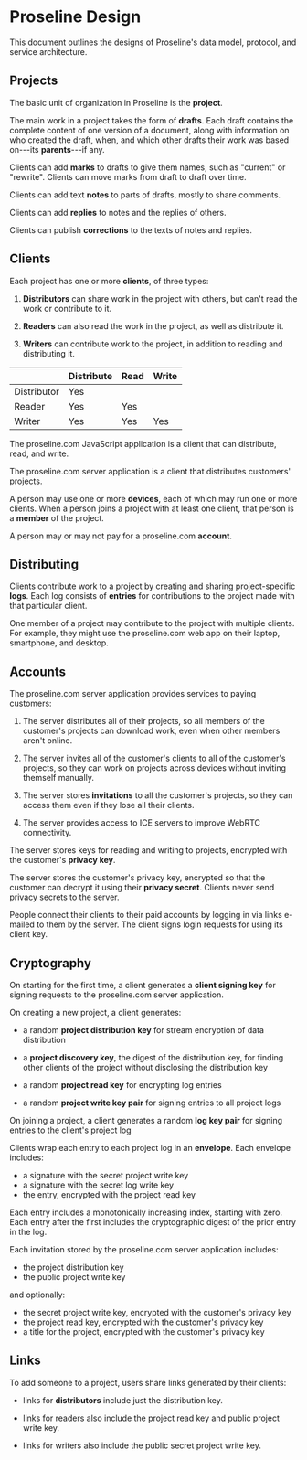 # Proseline Design

This document outlines the designs of Proseline's data model, protocol, and service architecture.

## Projects

The basic unit of organization in Proseline is the **project**.

The main work in a project takes the form of **drafts**.  Each draft contains the complete content of one version of a document, along with information on who created the draft, when, and which other drafts their work was based on---its **parents**---if any.

Clients can add **marks** to drafts to give them names, such as "current" or "rewrite".  Clients can move marks from draft to draft over time.

Clients can add text **notes** to parts of drafts, mostly to share comments.

Clients can add **replies** to notes and the replies of others.

Clients can publish **corrections** to the texts of notes and replies.

## Clients

Each project has one or more **clients**, of three types:

1.  **Distributors** can share work in the project with others, but can't read the work or contribute to it.

2.  **Readers** can also read the work in the project, as well as distribute it.

3.  **Writers** can contribute work to the project, in addition to reading and distributing it. 

|             | Distribute | Read | Write |
|-------------|------------|------|-------|
| Distributor | Yes        |      |       |
| Reader      | Yes        | Yes  |       |
| Writer      | Yes        | Yes  | Yes   |

The proseline.com JavaScript application is a client that can distribute, read, and write.

The proseline.com server application is a client that distributes customers' projects.

A person may use one or more **devices**, each of which may run one or more clients.  When a person joins a project with at least one client, that person is a **member** of the project.

A person may or may not pay for a proseline.com **account**.

## Distributing

Clients contribute work to a project by creating and sharing project-specific **logs**.  Each log consists of **entries** for contributions to the project made with that particular client.

One member of a project may contribute to the project with multiple clients.  For example, they might use the proseline.com web app on their laptop, smartphone, and desktop.

## Accounts

The proseline.com server application provides services to paying customers:

1.  The server distributes all of their projects, so all members of the customer's projects can download work, even when other members aren't online.

2.  The server invites all of the customer's clients to all of the customer's projects, so they can work on projects across devices without inviting themself manually.

3.  The server stores **invitations** to all the customer's projects, so they can access them even if they lose all their clients.

4.  The server provides access to ICE servers to improve WebRTC connectivity.

The server stores keys for reading and writing to projects, encrypted with the customer's **privacy key**.

The server stores the customer's privacy key, encrypted so that the customer can decrypt it using their **privacy secret**.  Clients never send privacy secrets to the server.

People connect their clients to their paid accounts by logging in via links e-mailed to them by the server.  The client signs login requests for using its client key.

## Cryptography

On starting for the first time, a client generates a **client signing key** for signing requests to the proseline.com server application.

On creating a new project, a client generates:

- a random **project distribution key** for stream encryption of data distribution

- a **project discovery key**, the digest of the distribution key, for finding other clients of the project without disclosing the distribution key

- a random **project read key** for encrypting log entries

- a random **project write key pair** for signing entries to all project logs

On joining a project, a client generates a random **log key pair** for signing entries to the client's project log

Clients wrap each entry to each project log in an **envelope**.  Each envelope includes:
- a signature with the secret project write key
- a signature with the secret log write key
- the entry, encrypted with the project read key

Each entry includes a monotonically increasing index, starting with zero.  Each entry after the first includes the cryptographic digest of the prior entry in the log.

Each invitation stored by the proseline.com server application includes:
- the project distribution key
- the public project write key

and optionally:
- the secret project write key, encrypted with the customer's privacy key
- the project read key, encrypted with the customer's privacy key
- a title for the project, encrypted with the customer's privacy key

## Links

To add someone to a project, users share links generated by their clients:

- links for **distributors** include just the distribution key.

- links for readers also include the project read key and public project write key.

- links for writers also include the public secret project write key.
